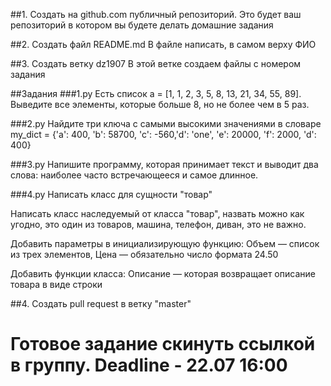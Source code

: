 ##1. Создать на github.com публичный репозиторий.
Это будет ваш репозиторий в котором вы будете делать домашние задания

##2. Создать файл README.md
В файле написать, в самом верху ФИО

##3. Создать ветку dz1907
В этой ветке создаем файлы с номером задания

##Задания
###1.py
Есть список a = [1, 1, 2, 3, 5, 8, 13, 21, 34, 55, 89].
Выведите все элементы, которые больше 8, но не более чем в 5 раз.

###2.py
Найдите три ключа с самыми высокими значениями в словаре 
my_dict = {'a': 400, 'b': 58700, 'c': -560,'d': 'one', 'e': 20000, 'f': 2000, 'd': 400}

###3.py
Напишите программу, которая принимает текст и выводит два слова: 
наиболее часто встречающееся и самое длинное.

###4.py
Написать класс для сущности "товар"

Написать класс наследуемый от класса "товар", назвать можно как угодно,
это один из товаров, машина, телефон, диван, это не важно.

Добавить параметры в инициализирующую функцию:
Объем — список из трех элементов,
Цена — обязательно число формата 24.50 

Добавить функции класса:
Описание — которая возвращает описание товара в виде строки

##4. Создать pull request в ветку "master"

# Готовое задание скинуть ссылкой в группу. Deadline - 22.07 16:00